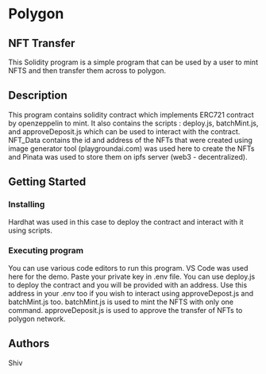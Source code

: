 # Polygon
## NFT Transfer

This Solidity program is a simple program that can be used by a user to mint NFTS and then transfer them across to polygon.




## Description

This program contains solidity contract which implements ERC721 contract by openzeppelin to mint. It also contains the scripts : deploy.js, batchMint.js, and approveDeposit.js which can be used to interact with the contract. NFT_Data contains the id and address of the NFTs that were created using image generator tool (playgroundai.com) was used here to create the NFTs and Pinata was used to store them on ipfs server (web3 - decentralized).




## Getting Started

### Installing
Hardhat was used in this case to deploy the contract and interact with it using scripts.

### Executing program

You can use various code editors to run this program. VS Code was used here for the demo.
Paste your private key in .env file.
You can use deploy.js to deploy the contract and you will be provided with an address. Use this address in your .env too if you wish to interact using approveDepost.js and batchMint.js too.
batchMint.js is used to mint the NFTS with only one command. approveDeposit.js is used to approve the transfer of NFTs to polygon network.



## Authors
Shiv  
